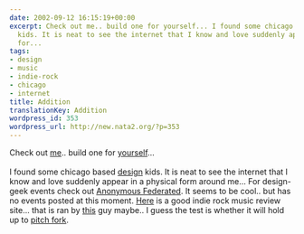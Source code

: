 ```yaml
---
date: 2002-09-12 16:15:19+00:00
excerpt: Check out me.. build one for yourself... I found some chicago based design
  kids. It is neat to see the internet that I know and love suddenly appear in a physical
  for...
tags:
- design
- music
- indie-rock
- chicago
- internet
title: Addition
translationKey: Addition
wordpress_id: 353
wordpress_url: http://new.nata2.org/?p=353
---
```


Check out <a href="http://emf.myvirtualmodel.com/emf/EMFServlet?state=pickup&id=3EDA7BE61.7039535237830568E2041054505958&lang=en&z=0&retailerid=0&retailerid=0">me</a>.. build one for <a href="http://www.mvm.com">yourself</a>... <br/><br/>I found some chicago based <a href="http://www.coudal.com">design</a> kids. It is neat to see the internet that I know and love suddenly appear in a physical form around me...  For design-geek events check out <a href="http://www.anonfed.com/">Anonymous Federated</a>. It seems to be cool.. but has no events posted at this moment. <a href="http://www.75orless.com/">Here</a> is a good indie rock music review site... that is ran by <a href="http://www.slatch.com/">this</a> guy maybe.. I guess the test is whether it will hold up to <a href="http://pitchforkmedia.com/">pitch fork</a>.